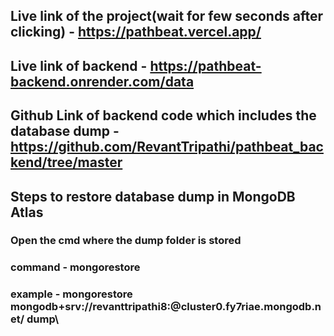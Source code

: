 ## Live link of the project(wait for few seconds after clicking) -  https://pathbeat.vercel.app/

## Live link of backend - https://pathbeat-backend.onrender.com/data

## Github Link of backend code which includes the database dump - https://github.com/RevantTripathi/pathbeat_backend/tree/master


## Steps to restore database dump in MongoDB Atlas
### Open the cmd where the dump folder is stored 
### command - mongorestore <connection link of the database where we want to restore the data> <file from where we need to retrive the data>
### example - mongorestore mongodb+srv://revanttripathi8:<password>@cluster0.fy7riae.mongodb.net/ dump\


